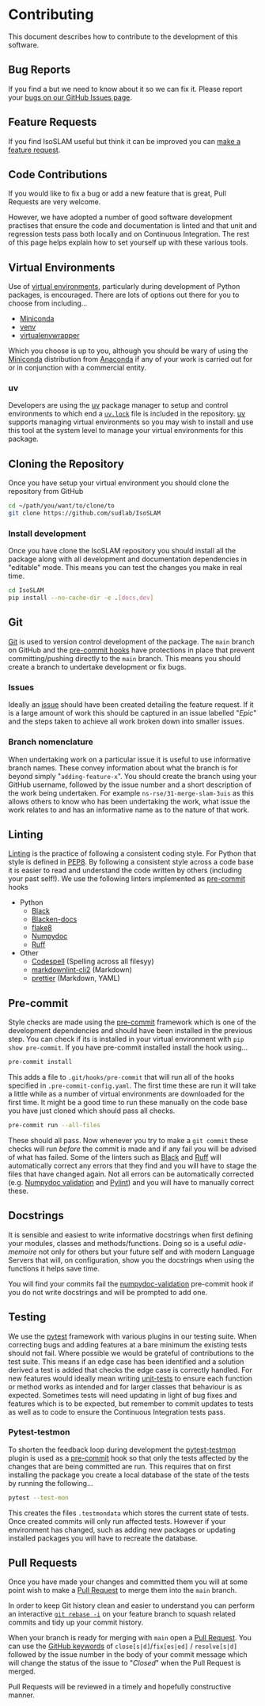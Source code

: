 # Contributing

This document describes how to contribute to the development of this software.

## Bug Reports

If you find a but we need to know about it so we can fix it. Please report your [bugs on our GitHub Issues
page][gh-bug].

## Feature Requests

If you find IsoSLAM useful but think it can be improved you can [make a feature request][gh-feature].

## Code Contributions

If you would like to fix a bug or add a new feature that is great, Pull Requests are very welcome.

However, we have adopted a number of good software development practises that ensure the code and documentation is
linted and that unit and regression tests pass both locally and on Continuous Integration. The rest of this page helps
explain how to set yourself up with these various tools.

## Virtual Environments

Use of [virtual environments][venv], particularly during development of Python packages, is encouraged. There are lots of
options out there for you to choose from including...

- [Miniconda][miniconda]
- [venv][venv]
- [virtualenvwrapper][virtualenvwrapper]

Which you choose is up to you, although you should be wary of using the [Miniconda][miniconda] distribution from
[Anaconda][anaconda] if any of your work is carried out for or in conjunction with a commercial entity.

### uv

Developers are using the [uv][uv] package manager to setup and control environments to which end a [`uv.lock`][uv-lock]
file is included in the repository. [uv][uv] supports managing virtual environments so you may wish to install and use
this tool at the system level to manage your virtual environments for this package.

## Cloning the Repository

Once you have setup your virtual environment you should clone the repository from GitHub

```bash
cd ~/path/you/want/to/clone/to
git clone https://github.com/sudlab/IsoSLAM
```

### Install development

Once you have clone the IsoSLAM repository you should install all the package along with all development and
documentation dependencies in "editable" mode. This means you can test the changes you make in real time.

```bash
cd IsoSLAM
pip install --no-cache-dir -e .[docs,dev]
```

## Git

[Git][git] is used to version control development of the package. The `main` branch on GitHub and the [pre-commit
hooks](#pre-commit) have protections in place that prevent committing/pushing directly to the `main`
branch. This means you should create a branch to undertake development or fix bugs.

### Issues

Ideally an [issue][isoslam-issue] should have been created detailing the feature request. If it is a large amount of
work this should be captured in an issue labelled "_Epic_" and the steps taken to achieve all work broken down into
smaller issues.

### Branch nomenclature

When undertaking work on a particular issue it is useful to use informative branch names. These convey information about
what the branch is for beyond simply "`adding-feature-x`". You should create the branch using your GitHub username,
followed by the issue number and a short description of the work being undertaken. For example
`ns-rse/31-merge-slam-3uis` as this allows others to know who has been undertaking the work, what issue the work relates
to and has an informative name as to the nature of that work.

## Linting

[Linting][linting] is the practice of following a consistent coding style. For Python that style is defined in
[PEP8][pep8]. By following a consistent style across a code base it is easier to read and understand the code written by
others (including your past self!). We use the following linters implemented as [pre-commit](#pre-commit) hooks

- Python
  - [Black][black]
  - [Blacken-docs][blacken-docs]
  - [flake8][flake8]
  - [Numpydoc][numpydoc-validation]
  - [Ruff][ruff]
- Other
  - [Codespell][codespell] (Spelling across all filesyy)
  - [markdownlint-cli2][markdownlint-cli2] (Markdown)
  - [prettier][prettier] (Markdown, YAML)

## Pre-commit

Style checks are made using the [pre-commit][pre-commit] framework which is one of the development dependencies and
should have been installed in the previous step. You can check if its is installed in your virtual environment with `pip
show pre-commit`. If you have pre-commit installed install the hook using...

```bash
pre-commit install
```

This adds a file to `.git/hooks/pre-commit` that will run all of the hooks specified in `.pre-commit-config.yaml`. The
first time these are run it will take a little while as a number of virtual environments are downloaded for the first
time. It might be a good time to run these manually on the code base you have just cloned which should pass all checks.

```bash
pre-commit run --all-files
```

These should all pass. Now whenever you try to make a `git commit` these checks will run _before_ the commit is made and
if any fail you will be advised of what has failed. Some of the linters such as [Black][black] and [Ruff][ruff] will
automatically correct any errors that they find and you will have to stage the files that have changed again. Not all
errors can be automatically corrected (e.g. [Numpydoc validation][numpydoc-validation] and [Pylint][pylint]) and you
will have to manually correct these.

## Docstrings

It is sensible and easiest to write informative docstrings when first defining your modules, classes and
methods/functions. Doing so is a useful _adie-memoire_ not only for others but your future self and with modern Language
Servers that will, on configuration, show you the docstrings when using the functions it helps save time.

You will find your commits fail the [numpydoc-validation][numpydoc-validation] pre-commit hook if you do not write
docstrings and will be prompted to add one.

## Testing

We use the [pytest][pytest] framework with various plugins in our testing suite. When correcting bugs and adding
features at a bare minimum the existing tests should not fail. Where possible we would be grateful of contributions to
the test suite. This means if an edge case has been identified and a solution derived a test is added that checks the
edge case is correctly handled. For new features would ideally mean writing [unit-tests][unit-tests] to ensure each
function or method works as intended and for larger classes that behaviour is as expected. Sometimes tests will need
updating in light of bug fixes and features which is to be expected, but remember to commit updates to tests as well as
to code to ensure the Continuous Integration tests pass.

### Pytest-testmon

To shorten the feedback loop during development the [pytest-testmon][pytest-testmon] plugin is used as a
[pre-commit](#pre-commit) hook so that only the tests affected by the changes that are being committed are run. This
requires that on first installing the package you create a local database of the state of the tests by running the
following...

```bash
pytest --test-mon
```

This creates the files `.testmondata` which stores the current state of tests. Once created commits will only run
affected tests. However if your environment has changed, such as adding new packages or updating installed packages you
will have to recreate the database.

## Pull Requests

Once you have made your changes and committed them you will at some point wish to make a [Pull Request][gh-pr] to merge
them into the `main` branch.

In order to keep Git history clean and easier to understand you can perform an interactive [`git rebase -i`][git-rebase]
on your feature branch to squash related commits and tidy up your commit history.

When your branch is ready for merging with `main` open a [Pull Request][gh-pr]. You can use the [GitHub
keywords][gh-keywords] of `close[s|d]`/`fix[es|ed]` / `resolve[s|d]` followed by the issue number in the body of your
commit message which will change the status of the issue to "_Closed_" when the Pull Request is merged.

Pull Requests will be reviewed in a timely and hopefully constructive manner.

[anaconda]: https://www.anaconda.com/blog/update-on-anacondas-terms-of-service-for-academia-and-research
[black]: https://black.readthedocs.io/en/stable/index.html
[blacken-docs]: https://github.com/adamchainz/blacken-docs
[codespell]: https://github.com/codespell-project/codespell
[flake8]: https://flake8.pycqa.org/en/latest/
[gh-bug]: https://github.com/sudlab/IsoSLAM/issues/new?assignees=&labels=bug&projects=sudlab%2F1&template=bug_report.yaml&title=%5Bbug%5D%3A+
[gh-feature]: https://github.com/sudlab/IsoSLAM/issues/new?assignees=&labels=enhancement&projects=sudlab%2F1&template=feature_request.yaml&title=%5Bfeature%5D+%3A+
[gh-keywords]: https://docs.github.com/en/get-started/writing-on-github/working-with-advanced-formatting/using-keywords-in-issues-and-pull-requests
[gh-pr]: https://github.com/sudlab/IsoSLAM/pulls
[isoslam-issue]: https://github.com/sudlab/IsoSLAM/issues/
[git]: https://git-scm.com
[git-rebase]: https://git-scm.com/book/en/v2/Git-Tools-Rewriting-History
[linting]: https://en.wikipedia.org/wiki/Lint_(software)
[markdownlint-cli2]: https://github.com/DavidAnson/markdownlint-cli2
[miniconda]: https://docs.anaconda.com/miniconda/
[numpydoc-validation]: https://numpydoc.readthedocs.io/en/latest/validation.html
[pep8]: https://peps.python.org/pep-0008/
[pre-commit]: https://pre-commit.com/
[prettier]: https://prettier.io/docs/en/
[pylint]: https://www.pylint.org/
[pytest]: https://pytest.org
[pytest-testmon]: https://pypi.org/project/pytest-testmon/
[ruff]: https://docs.astral.sh/ruff
[unit-tests]: https://en.wikipedia.org/wiki/Unit_testing
[uv]: https://docs.astral.sh/uv/
[uv-lock]: https://docs.astral.sh/uv/concepts/projects/#project-lockfile
[venv]: https://docs.python.org/3/library/venv.html
[virtualenvwrapper]: https://virtualenvwrapper.readthedocs.io/en/latest/
